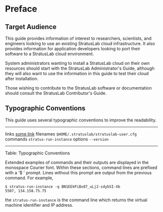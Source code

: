 
# Preface

## Target Audience

This guide provides information of interest to researchers,
scientists, and engineers looking to use an existing StratusLab cloud
infrastructure.  It also provides information for application
developers looking to port their software to a StratusLab cloud
environment.

System administrators wanting to install a StratusLab cloud on their
own resources should start with the StratusLab Administrator's Guide,
although they will also want to use the information in this guide to
test their cloud after installation. 

Those wishing to contribute to the StratusLab software or
documentation should consult the StratusLab Contributor's Guide. 

## Typographic Conventions

This guide uses several typographic conventions to improve the
readability.

---------  ---------------------------------------
links      [some link](http://example.org/)
filenames  `$HOME/.stratuslab/stratuslab-user.cfg`
commands   `stratus-run-instance`
options    `--version`
---------  ---------------------------------------

Table: Typographic Conventions

Extended examples of commands and their outputs are displayed in the
monospace Courier font.  Within these sections, command lines are
prefixed with a '$ ' prompt.  Lines without this prompt are output
from the previous command.  For example, 

    $ stratus-run-instance -q BN1EEkPiBx87_uLj2-sdybSI-Xb
    5507, 134.158.75.75

the `stratus-run-instance` is the command line which returns the
virtual machine identifier and IP address.
